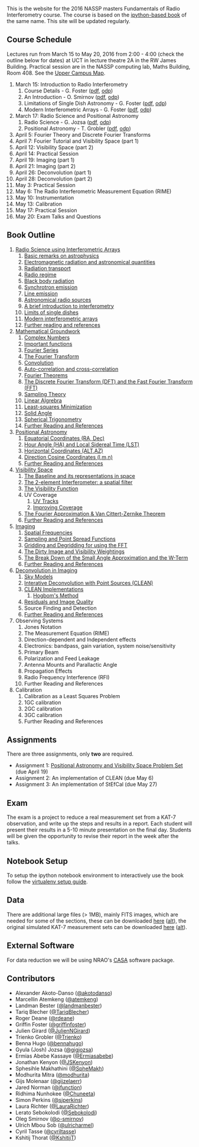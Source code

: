 This is the website for the 2016 NASSP masters Fundamentals of Radio Interferometry course. The course is based on the [ipython-based book](https://github.com/griffinfoster/fundamentals_of_interferometry) of the same name. This site will be updated regularly.

## Course Schedule

Lectures run from March 15 to May 20, 2016 from 2:00 - 4:00 (check the outline below for dates) at UCT in lecture theatre 2A in the RW James Building. Practical session are in the NASSP computing lab, Maths Building, Room 408. See the [Upper Campus Map](https://www.uct.ac.za/usr/downloads/uct.ac.za/contact/campusmaps/uctuppercampus.jpg).

1. March 15: Introduction to Radio Interferometry
	1. Course Details - G. Foster ([pdf](http://jake.ru.ac.za/~foster/nassp2016/lectures/1-RadioScience/course_details.pdf), [odp](http://jake.ru.ac.za/~foster/nassp2016/lectures/1-RadioScience/course_details.odp))
	2. An Introduction - O. Smirnov ([pdf](http://jake.ru.ac.za/~foster/nassp2016/lectures/1-RadioScience/Introduction.pdf), [odp](http://jake.ru.ac.za/~foster/nassp2016/lectures/1-RadioScience/Introduction.odp))
	3. Limitations of Single Dish Astronomy - G. Foster ([pdf](http://jake.ru.ac.za/~foster/nassp2016/lectures/1-RadioScience/single_dish_limitations.pdf), [odp](http://jake.ru.ac.za/~foster/nassp2016/lectures/1-RadioScience/single_dish_limitations.odp))
	4. Modern Interferometric Arrays - G. Foster ([pdf](http://jake.ru.ac.za/~foster/nassp2016/lectures/1-RadioScience/modern_arrays.pdf), [odp](http://jake.ru.ac.za/~foster/nassp2016/lectures/1-RadioScience/modern_arrays.odp))
2. March 17: Radio Science and Positional Astronomy
	1. Radio Science - G. Jozsa ([pdf](http://jake.ru.ac.za/~foster/nassp2016/lectures/1-RadioScience/fundamentals_science.pdf), [odp](http://jake.ru.ac.za/~foster/nassp2016/lectures/1-RadioScience/fundamentals_science.odp))
	2. Positional Astronomy - T. Grobler ([pdf](http://jake.ru.ac.za/~foster/nassp2016/lectures/3-PositionalAstronomy/Positional%20Astronomy.pdf), [odp](http://jake.ru.ac.za/~foster/nassp2016/lectures/3-PositionalAstronomy/Positional%20Astronomy.odp))
3. April 5: Fourier Theory and Discrete Fourier Transforms
4. April 7: Fourier Tutorial and Visibility Space (part 1)
5. April 12: Visibility Space (part 2)
6. April 14: Practical Session
7. April 19: Imaging (part 1)
8. April 21: Imaging (part 2)
9. April 26: Deconvolution (part 1)
10. April 28: Deconvolution (part 2)
11. May 3: Practical Session
12. May 6: The Radio Interferometric Measurement Equation (RIME)
13. May 10: Instrumentation
14. May 13: Calibration
15. May 17: Practical Session
16. May 20: Exam Talks and Questions

## Book Outline

1. [Radio Science using Interferometric Arrays](http://jake.ru.ac.za/~foster/nassp2016/1_Radio_Science/01_00_introduction.html)
    1.  [Basic remarks on astrophysics](http://jake.ru.ac.za/~foster/nassp2016/1_Radio_Science/01_01_a_brief_introduction_to_basic_astrophysics.html)
    2.  [Electromagnetic radiation and astronomical quantities](http://jake.ru.ac.za/~foster/nassp2016/1_Radio_Science/01_02_electromagnetic_radiation_and_astronomical_quantities.html)
    3.  [Radiation transport](http://jake.ru.ac.za/~foster/nassp2016/1_Radio_Science/01_03_radiation_transport.html)
    4.  [Radio regime](http://jake.ru.ac.za/~foster/nassp2016/1_Radio_Science/01_04_radio_regime.html)
    5.  [Black body radiation](http://jake.ru.ac.za/~foster/nassp2016/1_Radio_Science/01_05_black_body_radiation.html)
    6.  [Synchrotron emission](http://jake.ru.ac.za/~foster/nassp2016/1_Radio_Science/01_06_synchrotron_emission.html)
    7.  [Line emission](http://jake.ru.ac.za/~foster/nassp2016/1_Radio_Science/01_07_line_emission.html)
    8.  [Astronomical radio sources](http://jake.ru.ac.za/~foster/nassp2016/1_Radio_Science/01_08_astronomical_radio_sources.html)
    9.  [A brief introduction to interferometry](http://jake.ru.ac.za/~foster/nassp2016/1_Radio_Science/01_09_a_brief_introduction_to_interferometry.html)
    10. [Limits of single dishes](http://jake.ru.ac.za/~foster/nassp2016/1_Radio_Science/01_10_limits_of_single_dishes.html)
    11. [Modern interferometric arrays](http://jake.ru.ac.za/~foster/nassp2016/1_Radio_Science/01_11_modern_interferometric_arrays.html)
    12. [Further reading and references](http://jake.ru.ac.za/~foster/nassp2016/1_Radio_Science/01_x_further_reading_and_references.html)
2. [Mathematical Groundwork](http://jake.ru.ac.za/~foster/nassp2016/2_Mathematical_Groundwork/2_0_introduction.html)
    1. [Complex Numbers](http://jake.ru.ac.za/~foster/nassp2016/2_Mathematical_Groundwork/2_1_complex_numbers.html)
    2. [Important functions](http://jake.ru.ac.za/~foster/nassp2016/2_Mathematical_Groundwork/2_2_important_functions.html)
    3. [Fourier Series](http://jake.ru.ac.za/~foster/nassp2016/2_Mathematical_Groundwork/2_3_fourier_series.html)
    4. [The Fourier Transform](http://jake.ru.ac.za/~foster/nassp2016/2_Mathematical_Groundwork/2_4_the_fourier_transform.html)
    5. [Convolution](http://jake.ru.ac.za/~foster/nassp2016/2_Mathematical_Groundwork/2_5_convolution.html)
    6. [Auto-correlation and cross-correlation](http://jake.ru.ac.za/~foster/nassp2016/2_Mathematical_Groundwork/2_6_cross_correlation_and_auto_correlation.html)
    7. [Fourier Theorems](http://jake.ru.ac.za/~foster/nassp2016/2_Mathematical_Groundwork/2_7_fourier_theorems.html)
    8. [The Discrete Fourier Transform (DFT) and the Fast Fourier Transform (FFT)](http://jake.ru.ac.za/~foster/nassp2016/2_Mathematical_Groundwork/2_8_the_discrete_fourier_transform.html)
    9. [Sampling Theory](http://jake.ru.ac.za/~foster/nassp2016/2_Mathematical_Groundwork/2_9_sampling_theory.html)
    10. [Linear Algrebra](http://jake.ru.ac.za/~foster/nassp2016/2_Mathematical_Groundwork/2_10_linear_algebra.html)
    11. [Least-squares Minimization](http://jake.ru.ac.za/~foster/nassp2016/2_Mathematical_Groundwork/2_11_least_squares.html)
    12. [Solid Angle](http://jake.ru.ac.za/~foster/nassp2016/2_Mathematical_Groundwork/2_12_solid_angle.html)
    13. [Spherical Trigonometry](http://jake.ru.ac.za/~foster/nassp2016/2_Mathematical_Groundwork/2_13_spherical_trigonometry.html)
    14. [Further Reading and References](http://jake.ru.ac.za/~foster/nassp2016/2_Mathematical_Groundwork/2_x_further_reading_and_references.html)
3. [Positional Astronomy](http://jake.ru.ac.za/~foster/nassp2016/3_Positional_Astronomy/3_0_Introduction.html)
    1. [Equatorial Coordinates (RA, Dec)](http://jake.ru.ac.za/~foster/nassp2016/3_Positional_Astronomy/3_1_Equatorial_Coordinates.html)
    2. [Hour Angle (HA) and Local Sidereal Time (LST)](http://jake.ru.ac.za/~foster/nassp2016/3_Positional_Astronomy/3_2_Hour_Angle.html)
    3. [Horizontal Coordinates (ALT,AZ)](http://jake.ru.ac.za/~foster/nassp2016/3_Positional_Astronomy/3_3_Horizontal_Coordinates.html)
    4. [Direction Cosine Coordinates (l,m,n)](http://jake.ru.ac.za/~foster/nassp2016/3_Positional_Astronomy/3_4_Direction_Cosine_Coordinates.html)
    5. [Further Reading and References](http://jake.ru.ac.za/~foster/nassp2016/3_Positional_Astronomy/3_x_further_reading_and_references.html)
4. [Visibility Space](http://jake.ru.ac.za/~foster/nassp2016/4_Visibility_Space/4_0_introduction.html)
    1. [The Baseline and its representations in space](http://jake.ru.ac.za/~foster/nassp2016/4_Visibility_Space/4_1_The_Baseline.html)
    2. [The 2-element Interferometer: a spatial filter](http://jake.ru.ac.za/~foster/nassp2016/4_Visibility_Space/4_2_The_2-element_Interferometer.html)
    3. [The Visibility Function](http://jake.ru.ac.za/~foster/nassp2016/4_Visibility_Space/4_3_The_Visibility_Function.html)
    4. UV Coverage
		1. [UV Tracks](http://jake.ru.ac.za/~foster/nassp2016/4_Visibility_Space/4_4_1_UV_Coverage_UV_Tracks.html)
		2. [Improving Coverage](http://jake.ru.ac.za/~foster/nassp2016/4_Visibility_Space/4_4_2_UV_Coverage_Improving_Your_Coverage.html)
    5. [The Fourier Approximation & Van Cittert-Zernike Theorem](http://jake.ru.ac.za/~foster/nassp2016/4_Visibility_Space/4_5_The_Fourier_Approximation_VanCittert-Zernike_Theorem.html)
    6. [Further Reading and References](http://jake.ru.ac.za/~foster/nassp2016/4_Visibility_Space/4_x_further_reading_and_references.html)
5. [Imaging](http://jake.ru.ac.za/~foster/nassp2016/5_Imaging/5_0_introduction.html)
    1. [Spatial Frequencies](http://jake.ru.ac.za/~foster/nassp2016/5_Imaging/5_1_spatial_frequencies.html)
    2. [Sampling and Point Spread Functions](http://jake.ru.ac.za/~foster/nassp2016/5_Imaging/5_2_sampling_functions_and_psfs.html)
    3. [Gridding and Degridding for using the FFT](http://jake.ru.ac.za/~foster/nassp2016/5_Imaging/5_3_gridding_and_degridding.html)
    4. [The Dirty Image and Visibility Weightings](http://jake.ru.ac.za/~foster/nassp2016/5_Imaging/5_4_imaging_weights.html)
    5. [The Break Down of the Small Angle Approximation and the W-Term](http://jake.ru.ac.za/~foster/nassp2016/5_Imaging/5_5_widefield_effect.html)
    6. [Further Reading and References](http://jake.ru.ac.za/~foster/nassp2016/5_Imaging/5_x_further_reading_and_references.html)
6. [Deconvolution in Imaging](http://jake.ru.ac.za/~foster/nassp2016/6_Deconvolution/6_0_introduction.html)
    1. [Sky Models](http://jake.ru.ac.za/~foster/nassp2016/6_Deconvolution/6_1_sky_models.html)
    2. [Interative Deconvolution with Point Sources (CLEAN)](http://jake.ru.ac.za/~foster/nassp2016/6_Deconvolution/6_2_clean.html)
    3. [CLEAN Implementations](http://jake.ru.ac.za/~foster/nassp2016/6_Deconvolution/6_3_clean_flavours.html)
		1. [Hogbom's Method](http://jake.ru.ac.za/~foster/nassp2016/6_Deconvolution/hogbom_clean.html)
    4. [Residuals and Image Quality](http://jake.ru.ac.za/~foster/nassp2016/6_Deconvolution/6_4_residuals_and_iqa.html)
    5. Source Finding and Detection
    6. [Further Reading and References](http://jake.ru.ac.za/~foster/nassp2016/6_Deconvolution/6_x_further_reading_and_references.html)
7. Observing Systems
    1. Jones Notation
    2. The Measurement Equation (RIME)
    3. Direction-dependent and Independent effects
    4. Electronics: bandpass, gain variation, system noise/sensitivity
    5. Primary Beam
    6. Polarization and Feed Leakage
    7. Antenna Mounts and Parallactic Angle
    8. Propagation Effects
    9. Radio Frequency Interference (RFI)
    10. Further Reading and References
8. Calibration
    1. Calibration as a Least Squares Problem
    2. 1GC calibration
    3. 2GC calibration
    4. 3GC calibration
    5. Further Reading and References

## Assignments

There are three assignments, only **two** are required.

* Assignment 1: [Positional Astronomy and Visibility Space Problem Set](https://github.com/griffinfoster/fundamentals_of_interferometry/blob/master/4_Visibility_Space/4_problem_set.ipynb) (due April 19)
* Assignment 2: An implementation of CLEAN (due May 6)
* Assignment 3: An implementation of StEfCal (due May 27)

## Exam

The exam is a project to reduce a real measurement set from a KAT-7 observation, and write up the steps and results in a report. Each student will present their results in a 5-10 minute presentation on the final day. Students will be given the opportunity to revise their report in the week after the talks.

## Notebook Setup

To setup the ipython notebook environment to interactively use the book follow the [virtualenv setup guide](https://github.com/griffinfoster/fundamentals_of_interferometry#setup-contributor-virtualenv).

## Data

There are additional large files (> 1MB), mainly FITS images, which are needed for some of the sections, these can be downloaded [here](http://jake.ru.ac.za/~foster/fundamentals_of_interferometry/fundamentals_fits.tar.gz) ([alt](https://www.dropbox.com/s/n3jyiajytwuldpu/fundamentals_fits.tar.gz?dl=0)), the original simulated KAT-7 measurement sets can be downloaded [here](http://jake.ru.ac.za/~foster/fundamentals_of_interferometry/simulated_KAT-7_ms.tar.gz) ([alt](https://www.dropbox.com/s/kb3p2mthei8dgl9/simulated_KAT-7_ms.tar.gz?dl=0)).

## External Software

For data reduction we will be using NRAO's [CASA](http://casa.nrao.edu/) software package.

## Contributors

* Alexander Akoto-Danso ([@akotodanso](https://github.com/akotodanso))
* Marcellin Atemkeng ([@atemkeng](https://github.com/atemkeng))
* Landman Bester ([@landmanbester](https://github.com/landmanbester))
* Tariq Blecher ([@TariqBlecher](https://github.com/TariqBlecher))
* Roger Deane ([@rdeane](https://github.com/rdeane))
* Griffin Foster ([@griffinfoster](https://github.com/griffinfoster))
* Julien Girard ([@JulienNGirard](https://github.com/JulienNGirard))
* Trienko Grobler ([@Trienko](https://github.com/Trienko))
* Benna Hugo ([@bennahugo](https://github.com/bennahugo))
* Gyula (Josh) Jozsa ([@gigjozsa](https://github.com/gigjozsa))
* Ermias Abebe Kassaye ([@Ermiasabebe](https://github.com/Ermiasabebe))
* Jonathan Kenyon ([@JSKenyon](https://github.com/JSKenyon))
* Sphesihle Makhathini ([@SpheMakh](https://github.com/SpheMakh))
* Modhurita Mitra ([@modhurita](https://github.com/modhurita))
* Gijs Molenaar ([@gijzelaerr](https://github.com/gijzelaerr))
* Jared Norman ([@jfunction](https://github.com/jfunction))
* Ridhima Nunhokee ([@Chuneeta](https://github.com/Chuneeta))
* Simon Perkins ([@sjperkins](https://github.com/sjperkins))
* Laura Richter ([@LauraRichter](https://github.com/LauraRichter))
* Lerato Sebokolodi ([@Sebokolodi](https://github.com/Sebokolodi))
* Oleg Smirnov ([@o-smirnov](https://github.com/o-smirnov))
* Ulrich Mbou Sob ([@ulricharmel](https://github.com/ulricharmel))
* Cyril Tasse ([@cyriltasse](https://github.com/cyriltasse))
* Kshitij Thorat ([@KshitijT](https://github.com/KshitijT))